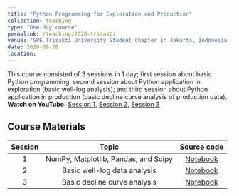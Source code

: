 ```yaml
---
title: "Python Programming for Exploration and Production"
collection: teaching
type: "One-day course"
permalink: /teaching/2020-trisakti
venue: "SPE Trisakti University Student Chapter in Jakarta, Indonesia (Virtual)"
date: 2020-09-20
location: 
---
```


This course consisted of 3 sessions in 1 day; first session about basic Python programming, second session about Python application in exploration (basic well-log analysis); and third session about Python application in production (basic decline curve analysis of production data). **Watch on YouTube:** [Session 1](), [Session 2](), [Session 3]()

## Course Materials

|Session|Topic|Source code|
|:--:|:--:|:--:|
|1|NumPy, Matplotlib, Pandas, and Scipy|[Notebook](https://github.com/yohanesnuwara/python-bootcamp-for-geoengineers/blob/master/petroweek_notebooks/petroweek2020_unit1.ipynb)|
|2|Basic well-log data analysis|[Notebook](https://github.com/yohanesnuwara/python-bootcamp-for-geoengineers/blob/master/petroweek_notebooks/petroweek2020_unit2.ipynb)|
|3|Basic decline curve analysis|[Notebook](https://github.com/yohanesnuwara/python-bootcamp-for-geoengineers/blob/master/petroweek_notebooks/petroweek2020_unit3.ipynb)|
